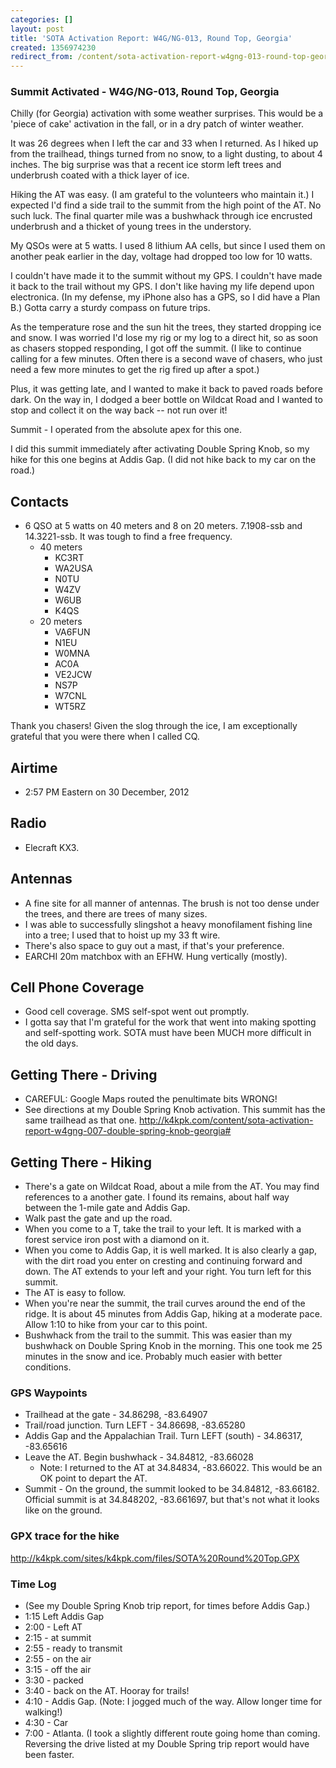 ```yaml
---
categories: []
layout: post
title: 'SOTA Activation Report: W4G/NG-013, Round Top, Georgia'
created: 1356974230
redirect_from: /content/sota-activation-report-w4gng-013-round-top-georgia
---
```

### Summit Activated -  W4G/NG-013, Round Top, Georgia
Chilly (for Georgia) activation with some weather surprises.  This would be a 'piece of cake' activation in the fall, or in a dry patch of winter weather.  

It was 26 degrees when I left the car and 33 when I returned.  As I hiked up from the trailhead, things turned from no snow, to a light dusting, to about 4 inches.  The big surprise was that a recent ice storm left trees and underbrush coated with a thick layer of ice.

Hiking the AT was easy. (I am grateful to the volunteers who maintain it.)  I expected I'd find a side trail to the summit from the high point of the AT.  No such luck.  The final quarter mile was a bushwhack through ice encrusted underbrush and a thicket of young trees in the understory.

My QSOs were at 5 watts.  I used 8 lithium AA cells, but since I used them on another peak earlier in the day, voltage had dropped too low for 10 watts.

I couldn't have made it to the summit without my GPS.  I couldn't have made it back to the trail without my GPS.  I don't like having my life depend upon electronica.  (In my defense, my iPhone also has a GPS, so I did have a Plan B.)  Gotta carry a sturdy compass on future trips.

As the temperature rose and the sun hit the trees, they started dropping ice and snow.   I was worried I'd lose my rig or my log to a direct hit, so as soon as chasers stopped responding, I got off the summit.  (I like to continue calling for a few minutes.  Often there is a second wave of chasers, who just need a few more minutes to get the rig fired up after a spot.) 

Plus, it was getting late, and I wanted to make it back to paved roads before dark.  On the way in, I dodged a beer bottle on Wildcat Road and I wanted to stop and collect it on the way back -- not run over it!

Summit - I operated from the absolute apex for this one.

I did this summit immediately after activating Double Spring Knob, so my hike for this one begins at Addis Gap.  (I did not hike back to my car on the road.)

## Contacts ##
* 6 QSO at 5 watts on 40 meters and 8 on 20 meters.  7.1908-ssb and 14.3221-ssb.  It was tough to find a free frequency.
    * 40 meters
        * KC3RT
        * WA2USA
        * N0TU
        * W4ZV
        * W6UB
        * K4QS
    * 20 meters
        * VA6FUN
        * N1EU
        * W0MNA
        * AC0A
        * VE2JCW
        * NS7P
        * W7CNL
        * WT5RZ
    
Thank you chasers!  Given the slog through the ice, I am exceptionally grateful that you were there when I called CQ.

## Airtime ##
* 2:57 PM Eastern on 30 December, 2012

## Radio ##
* Elecraft KX3.

## Antennas ##
* A fine site for all manner of antennas. The brush is not too dense under the trees, and there are trees of many sizes.
* I was able to successfully slingshot a heavy monofilament fishing line into a tree; I used that to hoist up my 33 ft wire.
* There's also space to guy out a mast, if that's your preference.
* EARCHI 20m matchbox with an EFHW.  Hung vertically (mostly).

## Cell Phone Coverage ##
* Good cell coverage.  SMS self-spot went out promptly.
* I gotta say that I'm grateful for the work that went into making spotting and self-spotting work.  SOTA must have been MUCH more difficult in the old days.

## Getting There - Driving ##
* CAREFUL: Google Maps routed the penultimate bits WRONG!
* See directions at my Double Spring Knob activation.  This summit has the same trailhead as that one.  http://k4kpk.com/content/sota-activation-report-w4gng-007-double-spring-knob-georgia#

## Getting There - Hiking ##
* There's a gate on Wildcat Road, about a mile from the AT.  You may find references to a another gate.  I found its remains, about half way between the 1-mile gate and Addis Gap.
* Walk past the gate and up the road.
* When you come to a T, take the trail to your left.  It is marked with a forest service iron post with a diamond on it.
* When you come to Addis Gap, it is well marked.  It is also clearly a gap, with the dirt road you enter on cresting and continuing forward and down.  The AT extends to your left and your right.  You turn left for this summit.
* The AT is easy to follow.  
* When you're near the summit, the trail curves around the end of the ridge.  It is about 45 minutes from Addis Gap, hiking at a moderate pace.  Allow 1:10 to hike from your car to this point.
* Bushwhack from the trail to the summit.  This was easier than my bushwhack on Double Spring Knob in the morning. This one took me 25 minutes in the snow and ice.  Probably much easier with better conditions.

### GPS Waypoints ###
* Trailhead at the gate - 34.86298, -83.64907
* Trail/road junction. Turn LEFT - 34.86698, -83.65280
* Addis Gap and the Appalachian Trail.  Turn LEFT (south) - 34.86317, -83.65616
* Leave the AT.  Begin bushwhack - 34.84812, -83.66028
    * Note: I returned to the AT at 34.84834, -83.66022. This would be an OK point to depart the AT.  
* Summit - On the ground, the summit looked to be 34.84812, -83.66182.  Official summit is at 34.848202, -83.661697, but that's not what it looks like on the ground.
 
### GPX trace for the hike ###
<http://k4kpk.com/sites/k4kpk.com/files/SOTA%20Round%20Top.GPX>

### Time Log ###
* (See my Double Spring Knob trip report, for times before Addis Gap.)
* 1:15 Left Addis Gap
* 2:00 - Left AT
* 2:15 - at summit
* 2:55 - ready to transmit
* 2:55 - on the air
* 3:15 - off the air
* 3:30 - packed
* 3:40 - back on the AT.  Hooray for trails!
* 4:10 - Addis Gap.  (Note: I jogged much of the way.  Allow longer time for walking!)
* 4:30 - Car
* 7:00 - Atlanta.  (I took a slightly different route going home than coming.  Reversing the drive listed at my Double Spring trip report would have been faster.
